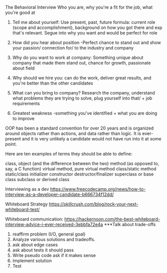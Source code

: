 The Behavioral Interview
Who you are, why you're a fit for the job, what you're good at

1. Tell me about yourself:
Use present, past, future formula:
current role (scope and accomplishment), background on how you got there and exp that's relevant. Segue into why you want and would be perfect for role

2. How did you hear about position
-Perfect chance to stand out and show your passion/ connection for/ to the industry and company

3. Why do you want to work at company:
Something unique about company that made them stand out, chance for growth, passionate about field

4. Why should we hire you:
can do the work, deliver great results, and you're better than the other candidates

5. What can you bring to company?
Research the company, understand what problems they are trying to solve, plug yourself into that/ + job requirements

6. Greatest weakness
-something you've identified + what you are doing to improve

OOP has been a standard convention for over 20 years and is organized around objects rather than actions, and data rather than logic. It is ever-present and it is very unlikely a candidate would not have run into it at some point.

Here are ten examples of terms they should be able to define:

class, object (and the difference between the two)
method (as opposed to, say, a C function)
virtual method, pure virtual method
class/static method
static/class initializer
constructor
destructor/finalizer
superclass or base class
subclass or derived class

Interviewing as a dev
https://www.freecodecamp.org/news/how-to-interview-as-a-developer-candidate-b666734f12dd/

Whiteboard Strategy
https://skillcrush.com/blog/rock-your-next-whiteboard-test/

Whiteboard communication:
https://hackernoon.com/the-best-whiteboard-interview-advice-i-ever-received-3ebbfa72e4a
***Talk about trade-offs
1. reaffirm problem (I/O, general goal)
2. Analyze various solutions and tradeoffs.
3. ask about edge cases
4. ask about tests it should pass
5. Write pseudo code ask if it makes sense
6. Implement solution
7. Test